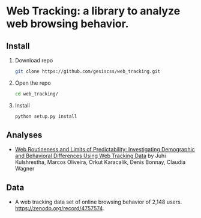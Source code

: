# Web Tracking: a library to analyze web browsing behavior.

## Install

1. Download repo

    ```bash
    git clone https://github.com/gesiscss/web_tracking.git
    ```

2. Open the repo

    ```bash
    cd web_tracking/
    ```

3. Install

    ```bash
    python setup.py install
    ```
## Analyses

* [Web Routineness and Limits of Predictability: Investigating Demographic and Behavioral Differences Using Web Tracking Data](research/web_routineness/) by Juhi Kulshrestha, Marcos Oliveira, Orkut Karacalik, Denis Bonnay, Claudia Wagner

## Data

* A web tracking data set of online browsing behavior of 2,148 users. https://zenodo.org/record/4757574.

